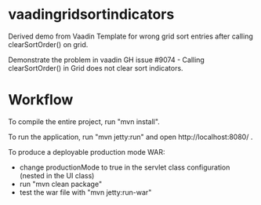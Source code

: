 vaadingridsortindicators
========================

Derived demo from Vaadin Template for wrong grid sort entries after calling clearSortOrder() on grid.

Demonstrate the problem in vaadin GH issue #9074 - Calling clearSortOrder() in Grid does not clear sort indicators.


Workflow
========

To compile the entire project, run "mvn install".

To run the application, run "mvn jetty:run" and open http://localhost:8080/ .

To produce a deployable production mode WAR:
- change productionMode to true in the servlet class configuration (nested in the UI class)
- run "mvn clean package"
- test the war file with "mvn jetty:run-war"
